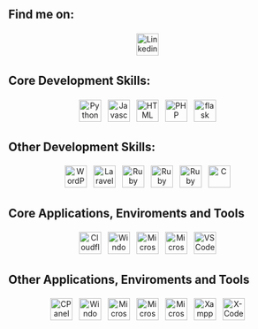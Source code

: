 
## Find me on:
<p align="center">
    <a href="https://www.linkedin.com/in/murraystorm/" target="_blank" rel="noopener noreferrer">
        <img src="https://cdn.jsdelivr.net/npm/simple-icons@6.8.0/icons/linkedin.svg" alt="Linkedin" height="40" style="vertical-align:top; margin:4px">
    </a>
</p>

## Core Development Skills:
<p align="center">
    <img src="https://cdn.jsdelivr.net/npm/simple-icons@6.8.0/icons/python.svg" alt="Python" height="40" style="vertical-align:top; margin:4px">
    <img src="https://cdn.jsdelivr.net/npm/simple-icons@6.8.0/icons/javascript.svg" alt="Javascript" height="40" style="vertical-align:top; margin:4px">
    <img src="https://cdn.jsdelivr.net/npm/simple-icons@6.8.0/icons/html5.svg" alt="HTML" height="40" style="vertical-align:top; margin:4px">
    <img src="https://cdn.jsdelivr.net/npm/simple-icons@6.8.0/icons/php.svg" alt="PHP" height="40" style="vertical-align:top; margin:4px">
    <img src="https://cdn.jsdelivr.net/npm/simple-icons@6.8.0/icons/flask.svg" alt="flask" height="40" style="vertical-align:top; margin:4px">  
</p>

## Other Development Skills:
<p align="center">
    <img src="https://cdn.jsdelivr.net/npm/simple-icons@6.8.0/icons/wordpress.svg" alt="WordPress" height="40" style="vertical-align:top; margin:4px">
    <img src="https://cdn.jsdelivr.net/npm/simple-icons@6.8.0/icons/laravel.svg" alt="Laravel" height="40" style="vertical-align:top; margin:4px">
    <img src="https://cdn.jsdelivr.net/npm/simple-icons@6.8.0/icons/ruby.svg" alt="Ruby" height="40" style="vertical-align:top; margin:4px">
    <img src="https://cdn.jsdelivr.net/npm/simple-icons@6.8.0/icons/rubygems.svg" alt="Ruby Gems" height="40" style="vertical-align:top; margin:4px">
    <img src="https://cdn.jsdelivr.net/npm/simple-icons@6.8.0/icons/rubyonrails.svg" alt="Ruby on Rails" height="40" style="vertical-align:top; margin:4px">
    <img src="https://cdn.jsdelivr.net/npm/simple-icons@6.8.0/icons/c.svg" alt="C" height="40" style="vertical-align:top; margin:4px">
</p>

## Core Applications, Enviroments and Tools
<p align="center">
    <img src="https://cdn.jsdelivr.net/npm/simple-icons@6.8.0/icons/cloudflare.svg" alt="Cloudflare" height="40" style="vertical-align:top; margin:4px">
    <img src="https://cdn.jsdelivr.net/npm/simple-icons@6.8.0/icons/windows.svg" alt="Windows" height="40" style="vertical-align:top; margin:4px">
    <img src="https://cdn.jsdelivr.net/npm/simple-icons@6.8.0/icons/microsoftazure.svg" alt="Microsoft Azure" height="40" style="vertical-align:top; margin:4px">
    <img src="https://cdn.jsdelivr.net/npm/simple-icons@6.8.0/icons/microsoftoffice.svg" alt="Microsoft Office" height="40" style="vertical-align:top; margin:4px">
    <img src="https://cdn.jsdelivr.net/npm/simple-icons@6.8.0/icons/visualstudiocode.svg" alt="VS Code" height="40" style="vertical-align:top; margin:4px">
</p>

## Other Applications, Enviroments and Tools
<p align="center">
    <img src="https://cdn.jsdelivr.net/npm/simple-icons@6.8.0/icons/cpanel.svg" alt="CPanel" height="40" style="vertical-align:top; margin:4px">
    <img src="https://cdn.jsdelivr.net/npm/simple-icons@6.8.0/icons/windows.svg" alt="Windows" height="40" style="vertical-align:top; margin:4px">
    <img src="https://cdn.jsdelivr.net/npm/simple-icons@6.8.0/icons/microsoftonedrive.svg" alt="Microsoft One Drive" height="40" style="vertical-align:top; margin:4px">
    <img src="https://cdn.jsdelivr.net/npm/simple-icons@6.8.0/icons/microsoftoutlook.svg" alt="Microsoft Outlook" height="40" style="vertical-align:top; margin:4px">
    <img src="https://cdn.jsdelivr.net/npm/simple-icons@6.8.0/icons/microsoftteams.svg" alt="Microsoft Teams" height="40" style="vertical-align:top; margin:4px">
    <img src="https://cdn.jsdelivr.net/npm/simple-icons@6.8.0/icons/xampp.svg" alt="Xampp" height="40" style="vertical-align:top; margin:4px">
    <img src="https://cdn.jsdelivr.net/npm/simple-icons@6.8.0/icons/xcode.svg" alt="X-Code" height="40" style="vertical-align:top; margin:4px">
</p>
